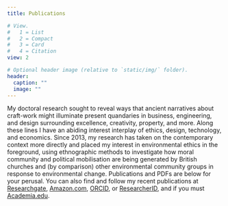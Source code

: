 ```yaml
---
title: Publications

# View.
#   1 = List
#   2 = Compact
#   3 = Card
#   4 = Citation
view: 2

# Optional header image (relative to `static/img/` folder).
header:
  caption: ""
  image: ""
---
```


My doctoral research sought to reveal ways that ancient narratives about craft-work might illuminate present quandaries in business, engineering, and design surrounding excellence, creativity, property, and more. Along these lines I have an abiding interest interplay of ethics, design, technology, and economics. Since 2013, my research has taken on the contemporary context more directly and placed my interest in environmental ethics in the foreground, using ethnographic methods to investigate how moral community and political mobilisation are being generated by British churches and (by comparison) other environmental community groups in response to environmental change. Publications and PDFs are below for your perusal. You can also find and follow my recent publications at <a href="https://www.researchgate.net/profile/Jeremy_Kidwell" target="_blank" rel="noopener noreferrer">Researchgate</a>, <a href="http://www.amazon.com/Jeremy-Kidwell/e/B015J2YIRY" target="_blank" rel="noopener noreferrer">Amazon.com</a>, <a href="http://orcid.org/0000-0001-5954-4246" target="_blank" rel="noopener noreferrer">ORCID</a>, or <a href="http://www.researcherid.com/ProfileView.action?SID=Y2be7r6XCYCehFmmdbD&amp;returnCode=ROUTER.Success&amp;queryString=KG0UuZjN5WlbNDYeE9y49ATJE2s0IZA50huUpkBB99I%253D&amp;SrcApp=CR&amp;Init=Yes" target="_blank" rel="noopener noreferrer">ResearcherID</a>, and if you must <a href="https://bham.academia.edu/JeremyKidwell" target="_blank" rel="noopener noreferrer">Academia.edu</a>.</em>